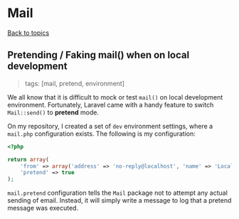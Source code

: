 # Mail

[Back to topics](README.md#topics)

## Pretending / Faking mail() when on local development
>tags: [mail, pretend, environment]

We all know that it is difficult to mock or test `mail()` on local development environment. Fortunately, Laravel came with a handy feature to switch `Mail::send()` to **pretend** mode.

On my repository, I created a set of `dev` environment settings, where a `mail.php` configuration exists. The following is my configuration:

````php
<?php

return array(
    'from' => array('address' => 'no-reply@localhost', 'name' => 'Localhost Admin'),
    'pretend' => true
);
````

`mail.pretend` configuration tells the `Mail` package not to attempt any actual sending of email. Instead, it will simply write a message to log that a pretend message was executed.
